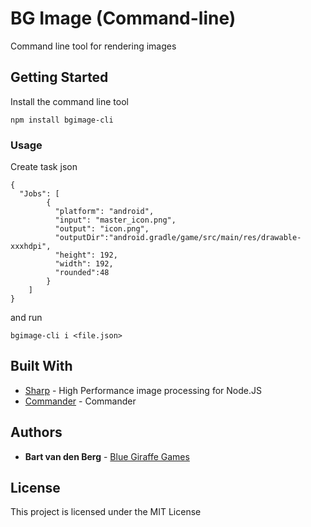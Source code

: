 # BG Image (Command-line)

Command line tool for rendering images

## Getting Started

Install the command line tool

```
npm install bgimage-cli
```

### Usage

Create task json

```
{
  "Jobs": [
        {
          "platform": "android",
          "input": "master_icon.png",
          "output": "icon.png",
          "outputDir":"android.gradle/game/src/main/res/drawable-xxxhdpi",
          "height": 192,
          "width": 192,
          "rounded":48
        }
    ]
}
```
and run

```
bgimage-cli i <file.json>
```



## Built With

* [Sharp](https://github.com/lovell/sharp/) - High Performance image processing for Node.JS
* [Commander](https://github.com/tj/commander.js/) - Commander

## Authors

* **Bart van den Berg**  - [Blue Giraffe Games](https://www.bluegiraffegames.com)

## License

This project is licensed under the MIT License
